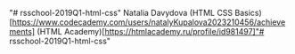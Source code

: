 "# rsschool-2019Q1-html-css" 
Natalia Davydova
(HTML CSS Basics)[https://www.codecademy.com/users/natalyKupalova2023210456/achievements]
(HTML Academy)[https://htmlacademy.ru/profile/id981497]"# rsschool-2019Q1-html-css" 
